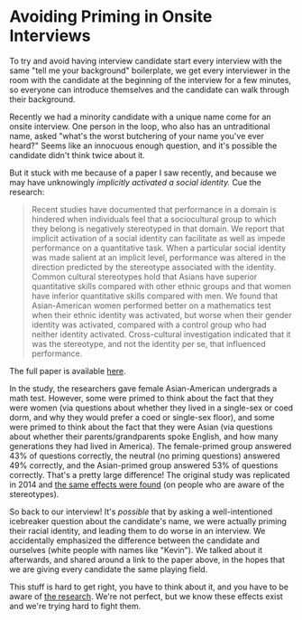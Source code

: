 # Avoiding Priming in Onsite Interviews

To try and avoid having interview candidate start every interview with the
same "tell me your background" boilerplate, we get every interviewer in the
room with the candidate at the beginning of the interview for a few minutes,
so everyone can introduce themselves and the candidate can walk through their
background.

Recently we had a minority candidate with a unique name come for an onsite
interview. One person in the loop, who also has an untraditional name, asked
"what's the worst butchering of your name you've ever heard?" Seems like an
innocuous enough question, and it's possible the candidate didn't think twice
about it.

But it stuck with me because of a paper I saw recently, and because we may have
unknowingly *implicitly activated a social identity.* Cue the research:

> Recent studies have documented that performance in a domain is hindered
> when individuals feel that a sociocultural group to which they belong is
> negatively stereotyped in that domain. We report that implicit activation
> of a social identity can facilitate as well as impede performance on a
> quantitative task. When a particular social identity was made salient at an
> implicit level, performance was altered in the direction predicted by the
> stereotype associated with the identity. Common cultural stereotypes hold
> that Asians have superior quantitative skills compared with other ethnic
> groups and that women have inferior quantitative skills compared with men. We
> found that Asian-American women performed better on a mathematics test when
> their ethnic identity was activated, but worse when their gender identity was
> activated, compared with a control group who had neither identity activated.
> Cross-cultural investigation indicated that it was the stereotype, and not
> the identity per se, that influenced performance.

The full paper is available [here][paper].

In the study, the researchers gave female Asian-American undergrads a math
test. However, some were primed to think about the fact that they were women
(via questions about whether they lived in a single-sex or coed dorm, and
why they would prefer a coed or single-sex floor), and some were primed
to think about the fact that they were Asian (via questions about whether
their parents/grandparents spoke English, and how many generations they
had lived in America). The female-primed group answered 43% of questions
correctly, the neutral (no priming questions) answered 49% correctly, and the
Asian-primed group answered 53% of questions correctly. That's a pretty large
difference! The original study was replicated in 2014 and [the same effects
were found][effects] (on people who are aware of the stereotypes).

So back to our interview! It's *possible* that by asking a well-intentioned
icebreaker question about the candidate's name, we were actually priming their
racial identity, and leading them to do worse in an interview. We accidentally
emphasized the difference between the candidate and ourselves (white people
with names like "Kevin"). We talked about it afterwards, and shared around a
link to the paper above, in the hopes that we are giving every candidate the
same playing field.

This stuff is hard to get right, you have to think about it, and you have to be
aware of [the research][research]. We're not perfect, but we know these effects
exist and we're trying hard to fight them.

[paper]: http://homepages.se.edu/cvonbergen/files/2013/01/Stereotype-Suscetability_Identity-Salience-and-Shifts-in-Quantitative-Performance.pdf
[effects]: http://psycnet.apa.org/journals/zsp/45/3/194.pdf&uid=2014-20922-008&db=PA
[research]: http://www.nber.org/papers/w9873
